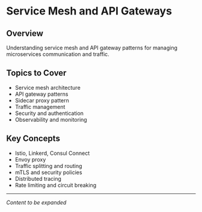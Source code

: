 # Service Mesh and API Gateways

## Overview
Understanding service mesh and API gateway patterns for managing microservices communication and traffic.

## Topics to Cover
- Service mesh architecture
- API gateway patterns
- Sidecar proxy pattern
- Traffic management
- Security and authentication
- Observability and monitoring

## Key Concepts
- Istio, Linkerd, Consul Connect
- Envoy proxy
- Traffic splitting and routing
- mTLS and security policies
- Distributed tracing
- Rate limiting and circuit breaking

---
*Content to be expanded* 